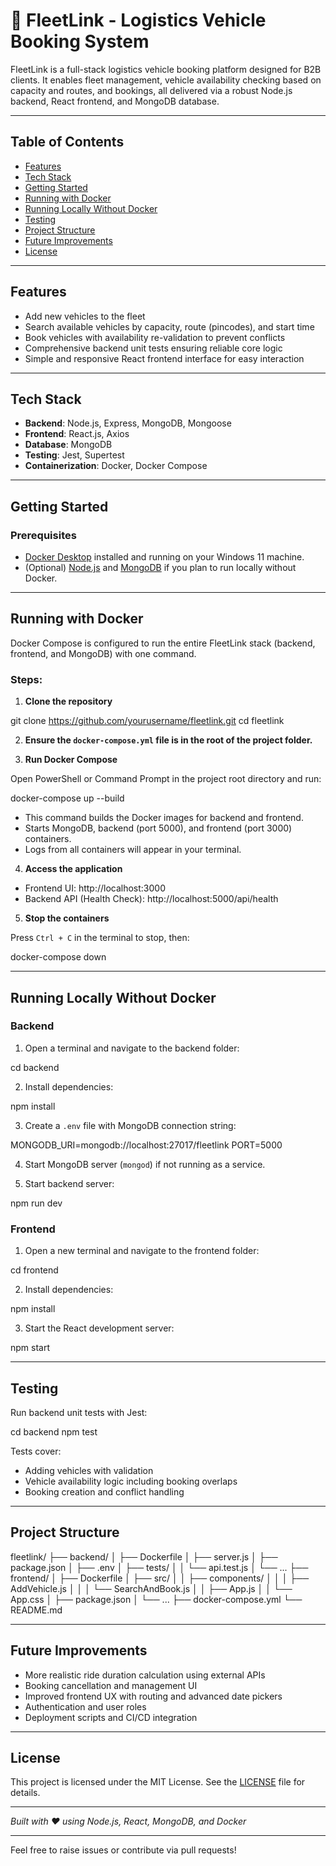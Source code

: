 # 🚛 FleetLink - Logistics Vehicle Booking System

FleetLink is a full-stack logistics vehicle booking platform designed for B2B clients. It enables fleet management, vehicle availability checking based on capacity and routes, and bookings, all delivered via a robust Node.js backend, React frontend, and MongoDB database.

---

## Table of Contents
- [Features](#features)
- [Tech Stack](#tech-stack)
- [Getting Started](#getting-started)
- [Running with Docker](#running-with-docker)
- [Running Locally Without Docker](#running-locally-without-docker)
- [Testing](#testing)
- [Project Structure](#project-structure)
- [Future Improvements](#future-improvements)
- [License](#license)

---

## Features

- Add new vehicles to the fleet
- Search available vehicles by capacity, route (pincodes), and start time
- Book vehicles with availability re-validation to prevent conflicts
- Comprehensive backend unit tests ensuring reliable core logic
- Simple and responsive React frontend interface for easy interaction

---

## Tech Stack

- **Backend**: Node.js, Express, MongoDB, Mongoose
- **Frontend**: React.js, Axios
- **Database**: MongoDB
- **Testing**: Jest, Supertest
- **Containerization**: Docker, Docker Compose

---

## Getting Started

### Prerequisites

- [Docker Desktop](https://www.docker.com/products/docker-desktop) installed and running on your Windows 11 machine.
- (Optional) [Node.js](https://nodejs.org/) and [MongoDB](https://www.mongodb.com/try/download/community) if you plan to run locally without Docker.

---

## Running with Docker

Docker Compose is configured to run the entire FleetLink stack (backend, frontend, and MongoDB) with one command.

### Steps:

1. **Clone the repository**

git clone https://github.com/yourusername/fleetlink.git
cd fleetlink


2. **Ensure the `docker-compose.yml` file is in the root of the project folder.**

3. **Run Docker Compose**

Open PowerShell or Command Prompt in the project root directory and run:

docker-compose up --build


- This command builds the Docker images for backend and frontend.
- Starts MongoDB, backend (port 5000), and frontend (port 3000) containers.
- Logs from all containers will appear in your terminal.

4. **Access the application**

- Frontend UI: http://localhost:3000
- Backend API (Health Check): http://localhost:5000/api/health

5. **Stop the containers**

Press `Ctrl + C` in the terminal to stop, then:

docker-compose down


---

## Running Locally Without Docker

### Backend

1. Open a terminal and navigate to the backend folder:

cd backend


2. Install dependencies:

npm install


3. Create a `.env` file with MongoDB connection string:

MONGODB_URI=mongodb://localhost:27017/fleetlink
PORT=5000


4. Start MongoDB server (`mongod`) if not running as a service.

5. Start backend server:

npm run dev


### Frontend

1. Open a new terminal and navigate to the frontend folder:

cd frontend

2. Install dependencies:

npm install


3. Start the React development server:

npm start


---

## Testing

Run backend unit tests with Jest:

cd backend
npm test


Tests cover:
- Adding vehicles with validation
- Vehicle availability logic including booking overlaps
- Booking creation and conflict handling

---

## Project Structure

fleetlink/
├── backend/
│ ├── Dockerfile
│ ├── server.js
│ ├── package.json
│ ├── .env
│ ├── tests/
│ │ └── api.test.js
│ └── ...
├── frontend/
│ ├── Dockerfile
│ ├── src/
│ │ ├── components/
│ │ │ ├── AddVehicle.js
│ │ │ └── SearchAndBook.js
│ │ ├── App.js
│ │ └── App.css
│ ├── package.json
│ └── ...
├── docker-compose.yml
└── README.md


---

## Future Improvements

- More realistic ride duration calculation using external APIs
- Booking cancellation and management UI
- Improved frontend UX with routing and advanced date pickers
- Authentication and user roles
- Deployment scripts and CI/CD integration

---

## License

This project is licensed under the MIT License. See the [LICENSE](LICENSE) file for details.

---

*Built with ❤️ using Node.js, React, MongoDB, and Docker*

---

Feel free to raise issues or contribute via pull requests!

